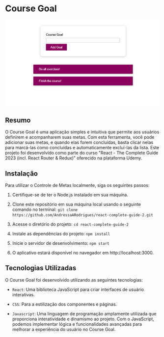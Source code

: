 # Course Goal

![Design do Projeto](design.png)

## Resumo

O Course Goal é uma aplicação simples e intuitiva que permite aos usuários definirem e acompanharem suas metas. Com esta ferramenta, você pode adicionar suas metas, e quando elas forem concluídas, basta clicar nelas para marcá-las como concluídas e automaticamente excluí-las da lista.
Este projeto foi desenvolvido como parte do curso "React - The Complete Guide 2023 (incl. React Router & Redux)" oferecido na plataforma Udemy. 

## Instalação

Para utilizar o Controle de Metas localmente, siga os seguintes passos:

1. Certifique-se de ter o Node.js instalado em sua máquina.

2. Clone este repositório em sua máquina local usando o seguinte comando no terminal: `git clone https://github.com/AndressaARodrigues/react-complete-guide-2.git`

3. Acesse o diretório do projeto: `cd react-complete-guide-2`

4. Instale as dependências do projeto: `npm install`

5. Inicie o servidor de desenvolvimento: `npm start`

6. O aplicativo estará disponível no navegador em http://localhost:3000.

## Tecnologias Utilizadas

O  Course Goal foi desenvolvido utilizando as seguintes tecnologias:

- `React`: Uma biblioteca JavaScript para criar interfaces de usuário interativas.

- `CSS`: Para a estilização dos componentes e páginas.

- `Javascript`: Uma linguagem de programação amplamente utilizada que proporciona interatividade e dinamismo ao projeto. Com o JavaScript, podemos implementar lógica e funcionalidades avançadas para melhorar a experiência do usuário no Course Goal.



